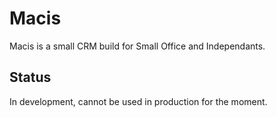 # Macis
 
 Macis is a small CRM build for Small Office and Independants.
 
 ## Status
 
 In development, cannot be used in production for the moment.
 
 